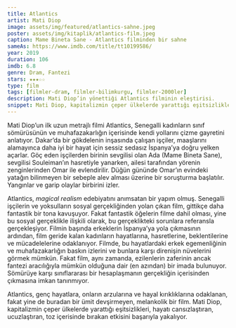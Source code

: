 ```yaml
---
title: Atlantics
artist: Mati Diop
image: assets/img/featured/atlantics-sahne.jpeg
poster: assets/img/kitaplik/atlantics-film.jpeg
caption: Mame Bineta Sane - Atlantics filminden bir sahne
sameAs: https://www.imdb.com/title/tt10199586/
year: 2019
duration: 106
imdb: 6.8
genre: Dram, Fantezi
stars: ★★★☆☆
type: film
tags: [filmler-dram, filmler-bilimkurgu, filmler-2000ler]
description: Mati Diop’in yönettiği Atlantics filminin eleştirisi.
snippet: Mati Diop, kapitalizmin çeper ülkelerde yarattığı eşitsizlikleri, hayatı cansızlaştıran, ucuzlaştıran, toz içerisinde bırakan etkisini başarıyla yakalıyor. 
---
```


Mati Diop’un ilk uzun metrajlı filmi Atlantics, Senegalli kadınların sınıf sömürüsünün ve muhafazakarlığın içerisinde kendi yollarını çizme gayretini anlatıyor. Dakar’da bir gökdelenin inşasında çalışan işçiler, maaşlarını alamayınca daha iyi bir hayat için sessiz sedasız İspanya’ya doğru yelken açarlar. Göç eden işçilerden birinin sevgilisi olan Ada (Mame Bineta Sane), sevgilisi Souleiman’ın hasretiyle yanarken, ailesi tarafından yörenin zenginlerinden Omar ile evlendirilir. Düğün gününde Omar’ın evindeki yatağın bilinmeyen bir sebeple alev alması üzerine bir soruşturma başlatılır. Yangınlar ve garip olaylar birbirini izler. 

Atlantics, _magical realism_ edebiyatını anımsatan bir yapım olmuş. Senegalli işçilerin ve yoksulların sosyal gerçekliğinden yolan çıkan film, gittikçe daha fantastik bir tona kavuşuyor. Fakat fantastik öğelerin filme dahil olması, yine bu sosyal gerçeklikle ilişkili olarak, bu gerçeklikteki sorunlara referansla gerçekleşiyor. Filmin başında erkeklerin İspanya’ya yola çıkmasının ardından, film geride kalan kadınların hayatlarına, hasretlerine, beklentilerine ve mücadelelerine odaklanıyor. Filmde, bu hayatlardaki erkek egemenliğinin ve muhafazakarlığın baskın izlerini ve bunlara karşı direnişin nüvelerini görmek mümkün. Fakat film, aynı zamanda, ezilenlerin zaferinin ancak fantezi aracılığıyla mümkün olduğuna dair (en azından) bir imada bulunuyor. Sömürüye karşı sınıflararası bir hesaplaşmanın gerçekliğin içerisinden çıkmasına imkan tanınmıyor. 

Atlantics, genç hayatlara, onların arzularına ve hayal kırıklıklarına odaklanan, fakat yine de buradan bir ümit devşirmeyen, melankolik bir film. Mati Diop, kapitalizmin çeper ülkelerde yarattığı eşitsizlikleri, hayatı cansızlaştıran, ucuzlaştıran, toz içerisinde bırakan etkisini başarıyla yakalıyor. 